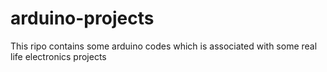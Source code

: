 # arduino-projects

This ripo contains some arduino codes which is associated with some real life electronics projects
